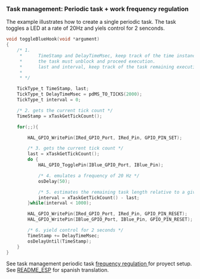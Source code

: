 ### Task management: Periodic task + work frequency regulation

The example illustrates how to create a single periodic task. The task toggles a LED at a rate of 20Hz and yiels control for 2 senconds. 


```C
void toggleBlueHook(void *argument)
{
	/* 1.
	 * 		TimeStamp and DelayTimeMsec, keep track of the time instance at which
	 * 		the task must unblock and proceed execution.
	 * 		last and interval, keep track of the task remaining execution length.
	 *
	 * */

	TickType_t TimeStamp, last;
	TickType_t DelayTimeMsec = pdMS_TO_TICKS(2000);
	TickType_t interval = 0;

	/* 2. gets the current tick count */
	TimeStamp = xTaskGetTickCount();

	for(;;){

		HAL_GPIO_WritePin(IRed_GPIO_Port, IRed_Pin, GPIO_PIN_SET);

		/* 3. gets the current tick count */
		last = xTaskGetTickCount();
		do {
			HAL_GPIO_TogglePin(IBlue_GPIO_Port, IBlue_Pin);

			/* 4. emulates a frequency of 20 Hz */
			osDelay(50);

			/* 5. estimates the remaining task length relative to a given time length (1000)*/
			interval = xTaskGetTickCount() - last;
		}while(interval < 1000);

		HAL_GPIO_WritePin(IRed_GPIO_Port, IRed_Pin, GPIO_PIN_RESET);
		HAL_GPIO_WritePin(IBlue_GPIO_Port, IBlue_Pin, GPIO_PIN_RESET);

		/* 6. yield control for 2 seconds */
		TimeStamp += DelayTimeMsec;
		osDelayUntil(TimeStamp);
	}
}
```

See task management periodic task [frequency regulation ](Task_mgmt_frequency_regulation.pdf) for proyect setup. See [README_ESP](README_ESP.md) for spanish translation.  